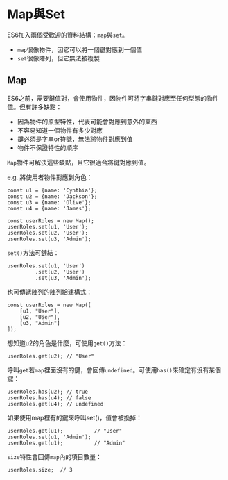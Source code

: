 # Map與Set

ES6加入兩個受歡迎的資料結構：`map`與`set`。

- `map`很像物件，因它可以將一個鍵對應到一個值
- `set`很像陣列，但它無法被複製

## Map

ES6之前，需要鍵值對，會使用物件，因物件可將字串鍵對應至任何型態的物件值。但有許多缺點：

- 因為物件的原型特性，代表可能會對應到意外的東西
- 不容易知道一個物件有多少對應
- 鍵必須是字串or符號，無法將物件對應到值
- 物件不保證特性的順序

`Map`物件可解決這些缺點，且它很適合將鍵對應到值。

e.g. 將使用者物件對應到角色：

```
const u1 = {name: 'Cynthia'};
const u2 = {name: 'Jackson'};
const u3 = {name: 'Olive'};
const u4 = {name: 'James'};

const userRoles = new Map();
userRoles.set(u1, 'User');
userRoles.set(u2, 'User');
userRoles.set(u3, 'Admin');
```

`set()`方法可鏈結：

```
userRoles.set(u1, 'User')
         .set(u2, 'User')
         .set(u3, 'Admin');
```

也可傳遞陣列的陣列給建構式：

```
const userRoles = new Map([
    [u1, "User"],
    [u2, "User"],
    [u3, "Admin"]
]);
```

想知道u2的角色是什麼，可使用`get()`方法：

```
userRoles.get(u2); // "User"
```

呼叫`get`若`map`裡面沒有的鍵，會回傳`undefined`。可使用`has()`來確定有沒有某個鍵：

```
userRoles.has(u2); // true
userRoles.has(u4); // false
userRoles.get(u4); // undefined
```

如果使用map裡有的鍵來呼叫set()，值會被換掉：

```
userRoles.get(u1);          // "User"
userRoles.set(u1, 'Admin');
userRoles.get(u1);          // "Admin"
```

`size`特性會回傳`map`內的項目數量：

```
userRoles.size;  // 3
```